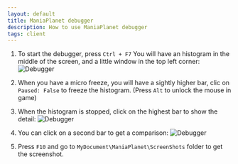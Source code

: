 ```yaml
---
layout: default
title: ManiaPlanet debugger
description: How to use ManiaPlanet debugger
tags: client
---
```


1. To start the debugger, press `Ctrl + F7`
You will have an histogram in the middle of the screen, and a little window in the top left corner:
![Debugger](./img/debug1.jpg)

2. When you have a micro freeze, you will have a sightly higher bar, clic on `Paused: False` to freeze the histogram.
(Press `Alt` to unlock the mouse in game)

3. When the histogram is stopped, click on the highest bar to show the detail:
![Debugger](./img/debug2.jpg)

4. You can click on a second bar to get a comparison:
![Debugger](./img/debug3.jpg)

5. Press `F10` and go to `MyDocument\ManiaPlanet\ScreenShots` folder to get the screenshot.
